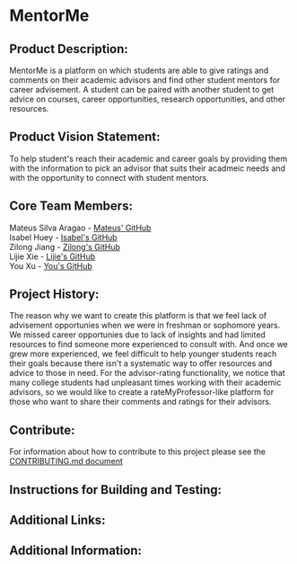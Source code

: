 # MentorMe

## Product Description: 
MentorMe is a platform on which students are able to give ratings and comments on their academic advisors and find other student mentors for career advisement. A student can be paired with another student to get advice on courses, career opportunities, research opportunities, and other resources.

## Product Vision Statement: 
To help student's reach their academic and career goals by providing them with the information to pick an advisor that suits their acadmeic needs and with the opportunity to connect with student mentors.
    
## Core Team Members:
Mateus Silva Aragao - [Mateus' GitHub](https://github.com/aragaomateus)  
Isabel Huey - [Isabel's GitHub](https://github.com/zlonj)  
Zilong Jiang - [Zilong's GitHub](https://github.com/zlonj)  
Lijie Xie - [Lijie's GitHub](https://github.com/lijiemark)  
You Xu - [You's GitHub](https://github.com/xuyou1999)  

## Project History:
The reason why we want to create this platform is that we feel lack of advisement opportunies when we were in freshman or sophomore years. We missed career opportunies due to lack of insights and had limited resources to find someone more experienced to consult with. And once we grew more experienced, we feel difficult to help younger students reach their goals because there isn't a systematic way to offer resources and advice to those in need. For the advisor-rating functionality, we notice that many college students had unpleasant times working with their academic advisors, so we would like to create a rateMyProfessor-like platform for those who want to share their comments and ratings for their advisors.

## Contribute:
For information about how to contribute to this project please see the [CONTRIBUTING.md document](./CONTRIBUTING.md)

## Instructions for Building and Testing: 

## Additional Links:

## Additional Information: 